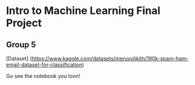 # Intro to Machine Learning Final Project

## Group 5

[Dataset] (https://www.kaggle.com/datasets/meruvulikith/190k-spam-ham-email-dataset-for-classification)

Go see the notebook you loon!
